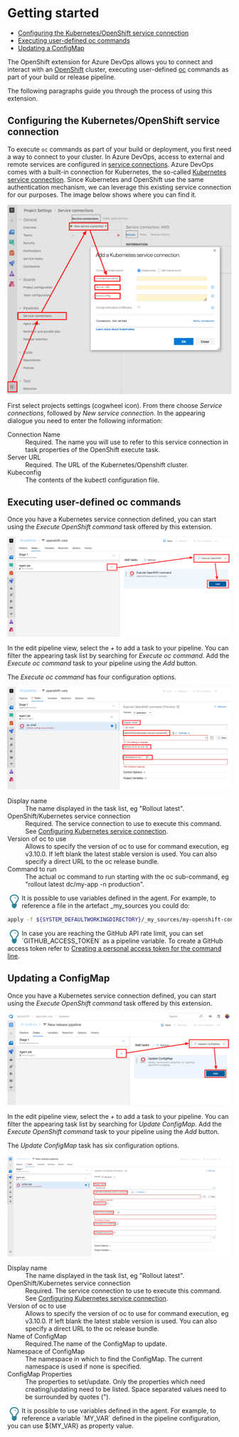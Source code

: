 # Getting started

<!-- TOC depthFrom:2 -->

- [Configuring the Kubernetes/OpenShift service connection](#configuring-the-kubernetesopenshift-service-connection)
- [Executing user-defined oc commands](#executing-user-defined-oc-commands)
- [Updating a ConfigMap](#updating-a-configmap)

<!-- /TOC -->

The OpenShift extension for Azure DevOps allows you to connect and interact with an [OpenShift](https://www.okd.io/) cluster, executing user-defined [oc](https://docs.okd.io/3.11/cli_reference/index.html) commands as part of your build or release pipeline.

The following paragraphs guide you through the process of using this extension.

## Configuring the Kubernetes/OpenShift service connection

To execute `oc` commands as part of your build or deployment, you first need a way to connect to your cluster.
In Azure DevOps, access to external and remote services are configured in [service connections](https://docs.microsoft.com/en-us/azure/devops/pipelines/library/service-endpoints?view=vsts).
Azure DevOps comes with a built-in connection for Kubernetes, the so-called [Kubernetes service connection](https://docs.microsoft.com/en-us/azure/devops/pipelines/library/service-endpoints?view=vsts#sep-kuber).
Since Kubernetes and OpenShift use the same authentication mechanism, we can leverage this existing service connection for our purposes.
The image below shows where you can find it.

 ![Kubernetes Service Connection](../images/kubernetes_service_connection.png)

First select projects settings (cogwheel icon).
From there choose _Service connections_, followed by _New service connection_.
In the appearing dialogue you need to enter the following information:

<dl>
  <dt>Connection Name</dt>
  <dd>Required. The name you will use to refer to this service connection in task properties of the OpenShift execute task.</dd>
  <dt>Server URL</dt>
  <dd>Required. The URL of the Kubernetes/Openshift cluster.</dd>
  <dt>Kubeconfig</dt>
  <dd>The contents of the kubectl configuration file.</dd>  
</dl>

## Executing user-defined oc commands

Once you have a Kubernetes service connection defined, you can start using the _Execute OpenShift command_ task offered by this extension.

![Adding Execute oc task](../images/adding_oc_cmd_task.png)

In the edit pipeline view, select the _+_ to add a task to your pipeline.
You can filter the appearing task list by searching for _Execute oc command_.
Add the _Execute oc command_ task to your pipeline using the _Add_ button.

The _Execute oc command_ has four configuration options.

![Configuration of Execute oc task](../images/cmd_exec_config.png)

<dl>
  <dt>Display name</dt>
  <dd>The name displayed in the task list, eg "Rollout latest".</dd>
  <dt>OpenShift/Kubernetes service connection</dt>
  <dd>Required. The service connection to use to execute this command. See <a href="#configuring-kubernetes-service-connection">Configuring Kubernetes service connection</a>.</dd>
  <dt>Version of oc to use</dt>
  <dd>Allows to specify the version of oc to use for command execution, eg v3.10.0. If left blank the latest stable version is used. You can also specify a direct URL to the oc release bundle.</dd>  
  <dt>Command to run</dt>
  <dd>The actual oc command to run starting with the oc sub-command, eg "rollout latest dc/my-app -n production".</dd>
</dl>

<img align="left" width="32" height="32" src="../images/lightbulb.png">
It is possible to use variables defined in the agent.
For example, to reference a file in the artefact _my_sources you could do:

```bash
apply -f ${SYSTEM_DEFAULTWORKINGDIRECTORY}/_my_sources/my-openshift-config.yaml`
```

<img align="left" width="32" height="32" src="../images/lightbulb.png">
In case you are reaching the GitHub API rate limit, you can set `GITHUB_ACCESS_TOKEN` as a pipeline variable.
To create a GitHub access token refer to <a href="https://help.github.com/articles/creating-a-personal-access-token-for-the-command-line/">Creating a personal access token for the command line<a/>.

## Updating a ConfigMap

Once you have a Kubernetes service connection defined, you can start using the _Execute OpenShift command_ task offered by this extension.

![Adding Update ConfigMap task](../images/adding_config_map_task.png)

In the edit pipeline view, select the _+_ to add a task to your pipeline.
You can filter the appearing task list by searching for _Update ConfigMap_.
Add the _Execute OpenShift command_ task to your pipeline using the _Add_ button.

The _Update ConfigMap_ task has six configuration options.

![Configuration of Update ConfigMap task](../images/configure_config_map_task.png)

<dl>
  <dt>Display name</dt>
  <dd>The name displayed in the task list, eg "Rollout latest".</dd>
  <dt>OpenShift/Kubernetes service connection</dt>
  <dd>Required. The service connection to use to execute this command. See <a href="#configuring-kubernetes-service-connection">Configuring Kubernetes service connection</a>.</dd>
  <dt>Version of oc to use</dt>
  <dd>Allows to specify the version of oc to use for command execution, eg v3.10.0. If left blank the latest stable version is used. You can also specify a direct URL to the oc release bundle.</dd>  
  <dt>Name of ConfigMap</dt>
  <dd>Required.The name of the ConfigMap to update.</dd>
  <dt>Namespace of ConfigMap</dt>
  <dd>The namespace in which to find the ConfigMap. The current namespace is used if none is specified.</dd>
  <dt>ConfigMap Properties</dt>
  <dd>The properties to set/update. Only the properties which need creating/updating need to be listed. Space separated values need to be surrounded by quotes ("). </dd>  
</dl>

<img align="left" width="32" height="32" src="../images/lightbulb.png">
It is possible to use variables defined in the agent.
For example, to reference a variable `MY_VAR` defined in the pipeline configuration, you can use ${MY_VAR} as property value.

